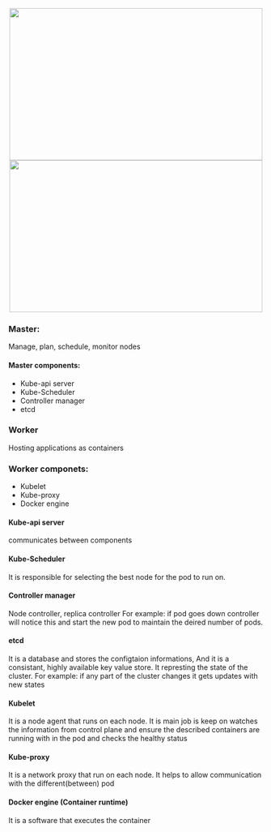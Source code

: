 <p align="center">
<img src="https://github.com/mahimanew/Kubernates/assets/24412769/2935e708-4d14-4ee0-b449-60b4b2a8871f" align="center" width="500" height="300">

  
<img src="https://github.com/mahimanew/Kubernates/assets/24412769/2935e708-4d14-4ee0-b449-60b4b2a8871f](https://github.com/mahimanew/Kubernates/assets/24412769/056a2913-5e8c-4831-8e62-ae91e59b9975" align="center" width="500" height="300">
 </p> 



### Master:
Manage, plan, schedule, monitor nodes

#### Master components:
- Kube-api server
- Kube-Scheduler
- Controller manager
- etcd

### Worker
Hosting applications as containers

### Worker componets:
- Kubelet
- Kube-proxy
- Docker engine
  
#### Kube-api server
communicates between components

#### Kube-Scheduler
It is responsible for selecting the best node for the pod to run on.

#### Controller manager
Node controller, replica controller
For example: if pod goes down controller will notice this and start the new pod to maintain the deired number of pods.

#### etcd
It is a database and stores the configtaion informations, And  it is a consistant, highly available key value store.
It represting the state of the cluster.
For example: if any part of the cluster changes it gets updates with new states

#### Kubelet
It is a node agent that runs on each node. 
It is main job is keep on watches the information from control plane and ensure the described containers are running with in the pod and checks the healthy status

#### Kube-proxy 
It is a network proxy that run on each node.
It helps to allow communication with the different(between) pod

#### Docker engine (Container runtime)
It is a software that executes the container 


